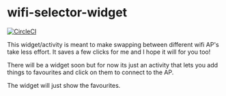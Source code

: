 # wifi-selector-widget

[![CircleCI](https://circleci.com/gh/Notaphish/wifi-selector-widget.svg?style=shield)](https://circleci.com/gh/Notaphish/wifi-selector-widget)

This widget/activity is meant to make swapping between different wifi AP's take less effort. It saves a few clicks for me and I hope it will for you too!

There will be a widget soon but for now its just an activity that lets you add things to favourites and click on them to connect to the AP.

The widget will just show the favourites.
